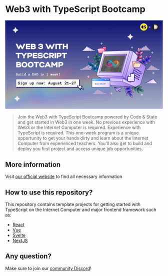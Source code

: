 # Web3 with TypeScript Bootcamp
<img src="./assets/main_banner.png"> </img>


> Join the Web3 with TypeScript Bootcamp powered by Code & State and get started in Web3 in one week. No previous experience with Web3 or the Internet Computer is required. Experience with TypeScript is required. This one-week program is a unique opportunity to get your hands dirty and learn about the Internet Computer from experienced teachers. You’ll also get to build and deploy you first project and access unique job opportunities.
## More information 
Visit [our official website](https://www.notion.so/tomahawkvc/Web3-with-TypeScript-Bootcamp-August-21-27th-2023-Powered-by-Code-State-and-Demergent-Labs-bebfd5cb2ae243779c85184c1d644aa9?pvs=4) to find all necessary information  

## How to use this repository?
This repository contains template projects for getting started with TypeScript on the Internet Computer and major frontend framework such as:
- [React](./templates/vite-react-azle/README.md)
- [Vue](./templates/vite-vue-azle/README.md)
- [Svelte](./templates/vite-svelte-azle/README.md)
- [NextJS](./templates/next-azle/README.md)

## Any question?
Make sure to join our [community Discord](https://discord.gg/VxC9UXpy4c)!